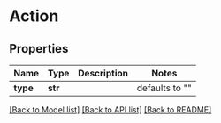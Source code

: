 # Action

## Properties
Name | Type | Description | Notes
------------ | ------------- | ------------- | -------------
**type** | **str** |  | defaults to ""

[[Back to Model list]](../README.md#documentation-for-models) [[Back to API list]](../README.md#documentation-for-api-endpoints) [[Back to README]](../README.md)


